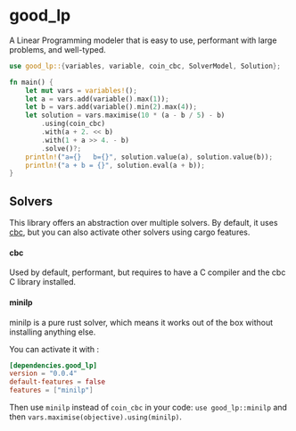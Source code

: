 # good_lp

A Linear Programming modeler that is easy to use, performant with large problems, and well-typed.

```rust
use good_lp::{variables, variable, coin_cbc, SolverModel, Solution};

fn main() {
    let mut vars = variables!();
    let a = vars.add(variable().max(1));
    let b = vars.add(variable().min(2).max(4));
    let solution = vars.maximise(10 * (a - b / 5) - b)
        .using(coin_cbc)
        .with(a + 2. << b)
        .with(1 + a >> 4. - b)
        .solve()?;
    println!("a={}   b={}", solution.value(a), solution.value(b));
    println!("a + b = {}", solution.eval(a + b));
}
```

## Solvers

This library offers an abstraction over multiple solvers. By default, it uses [cbc](https://www.coin-or.org/Cbc/), but
you can also activate other solvers using cargo features.

#### cbc

Used by default, performant, but requires to have a C compiler and the cbc C library installed.

#### minilp

minilp is a pure rust solver, which means it works out of the box without installing anything else.

You can activate it with :

```toml
[dependencies.good_lp]
version = "0.0.4"
default-features = false
features = ["minilp"]
```

Then use `minilp` instead of `coin_cbc` in your code:
`use good_lp::minilp` and then `vars.maximise(objective).using(minilp)`.